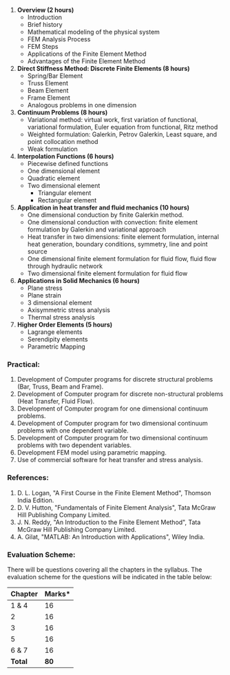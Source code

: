1. **Overview (2 hours)**
    * Introduction
    * Brief history
    * Mathematical modeling of the physical system
    * FEM Analysis Process
    * FEM Steps
    * Applications of the Finite Element Method
    * Advantages of the Finite Element Method
2. **Direct Stiffness Method: Discrete Finite Elements (8 hours)**
    * Spring/Bar Element
    * Truss Element
    * Beam Element
    * Frame Element
    * Analogous problems in one dimension
3. **Continuum Problems (8 hours)**
    * Variational method: virtual work, first variation of functional, variational formulation, Euler equation from functional, Ritz method
    * Weighted formulation: Galerkin, Petrov Galerkin, Least square, and point collocation method
    * Weak formulation
4. **Interpolation Functions (6 hours)**
    * Piecewise defined functions
    * One dimensional element
    * Quadratic element
    * Two dimensional element
        * Triangular element
        * Rectangular element
5. **Application in heat transfer and fluid mechanics (10 hours)**
    * One dimensional conduction by finite Galerkin method.
    * One dimensional conduction with convection: finite element formulation by Galerkin and variational approach
    * Heat transfer in two dimensions: finite element formulation, internal heat generation, boundary conditions, symmetry, line and point source
    * One dimensional finite element formulation for fluid flow, fluid flow through hydraulic network
    * Two dimensional finite element formulation for fluid flow
6. **Applications in Solid Mechanics (6 hours)**
    * Plane stress
    * Plane strain
    * 3 dimensional element
    * Axisymmetric stress analysis
    * Thermal stress analysis
7. **Higher Order Elements (5 hours)**
    * Lagrange elements
    * Serendipity elements
    * Parametric Mapping

### Practical:

1. Development of Computer programs for discrete structural problems (Bar, Truss, Beam and Frame).
2. Development of Computer program for discrete non-structural problems (Heat Transfer, Fluid Flow).
3. Development of Computer program for one dimensional continuum problems.
4. Development of Computer program for two dimensional continuum problems with one dependent variable.
5. Development of Computer program for two dimensional continuum problems with two dependent variables.
6. Development FEM model using parametric mapping.
7. Use of commercial software for heat transfer and stress analysis.

### References:

1. D. L. Logan, "A First Course in the Finite Element Method", Thomson India Edition.
2. D. V. Hutton, "Fundamentals of Finite Element Analysis", Tata McGraw Hill Publishing Company Limited.
3. J. N. Reddy, "An Introduction to the Finite Element Method", Tata McGraw Hill Publishing Company Limited.
4. A. Gilat, "MATLAB: An Introduction with Applications", Wiley India.

### Evaluation Scheme:

There will be questions covering all the chapters in the syllabus. The evaluation scheme for the questions will be indicated in the table below:

| Chapter   | Marks* |
| --------- | ------ |
| 1 & 4     | 16     |
| 2         | 16     |
| 3         | 16     |
| 5         | 16     |
| 6 & 7     | 16     |
| **Total** | **80** |

